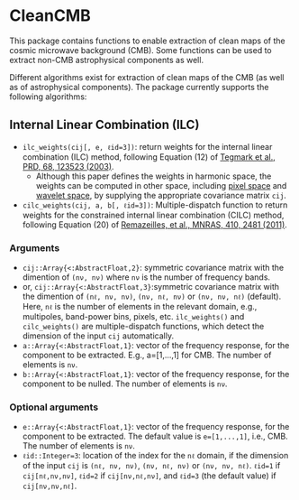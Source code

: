 # CleanCMB

This package contains functions to enable extraction of clean maps of the cosmic microwave background (CMB). Some functions can be used to extract non-CMB astrophysical components as well.

Different algorithms exist for extraction of clean maps of the CMB (as well as of astrophysical components). The package currently supports the following algorithms:

## Internal Linear Combination (ILC)
- `ilc_weights(cij[, e, ℓid=3])`: return weights for the internal linear combination (ILC) method, following Equation (12) of [Tegmark et al., PRD, 68, 123523 (2003)](https://journals.aps.org/prd/abstract/10.1103/PhysRevD.68.123523).
  - Although this paper defines the weights in harmonic space, the weights can be computed in other space, including [pixel space](https://iopscience.iop.org/article/10.1086/377252) and [wavelet space](https://www.aanda.org/articles/aa/abs/2009/03/aa10514-08/aa10514-08.html), by supplying the appropriate covariance matrix `cij`.
- `cilc_weights(cij, a, b[, ℓid=3])`: Multiple-dispatch function to return weights for the constrained internal linear combination (CILC) method, following Equation (20) of [Remazeilles, et al., MNRAS, 410, 2481 (2011)](https://academic.oup.com/mnras/article/410/4/2481/1007333).

### Arguments
- `cij::Array{<:AbstractFloat,2}`: symmetric covariance matrix with the dimention of `(nν, nν)` where `nν` is the number of frequency bands.
- or, `cij::Array{<:AbstractFloat,3}`:symmetric covariance matrix with the dimention of `(nℓ, nν, nν)`, `(nν, nℓ, nν)` or `(nν, nν, nℓ)` (default). Here, `nℓ` is the number of elements in the relevant domain, e.g., multipoles, band-power bins, pixels, etc. `ilc_weights()` and `cilc_weights()` are multiple-dispatch functions, which detect the dimension of the input `cij` automatically.
- `a::Array{<:AbstractFloat,1}`: vector of the frequency response, for the component to be extracted. E.g., a=[1,...,1] for CMB. The number of elements is `nν`.
- `b::Array{<:AbstractFloat,1}`: vector of the frequency response, for the component to be nulled. The number of elements is `nν`.

### Optional arguments
- `e::Array{<:AbstractFloat,1}`: vector of the frequency response, for the component to be extracted. The default value is `e=[1,...,1]`, i.e., CMB. The number of elements is `nν`.
- `ℓid::Integer=3`: location of the index for the `nℓ` domain, if the dimension of the input `cij` is `(nℓ, nν, nν)`, `(nν, nℓ, nν)` or `(nν, nν, nℓ)`.
`ℓid=1` if `cij[nℓ,nν,nν]`, `ℓid=2` if `cij[nν,nℓ,nν]`, and `ℓid=3` (the default value) if `cij[nν,nν,nℓ]`.
